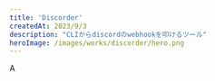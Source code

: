 ```yaml
---
title: 'Discorder'
createdAt: 2023/9/3
description: "CLIからdiscordのwebhookを叩けるツール"
heroImage: /images/works/discorder/hero.png
---
```


A
